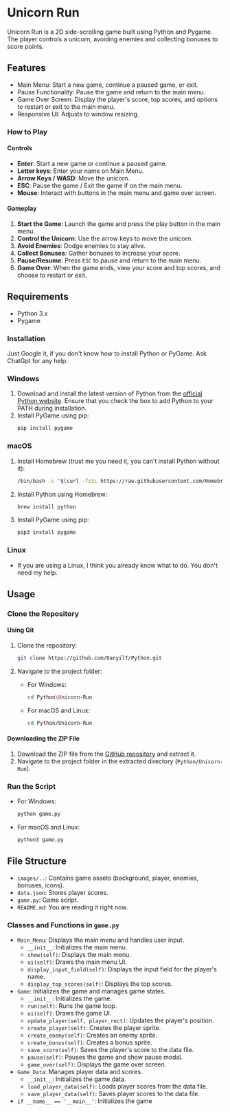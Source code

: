 # Unicorn Run

Unicorn Run is a 2D side-scrolling game built using Python and Pygame. The player controls a unicorn, avoiding enemies and collecting bonuses to score points.

## Features

- Main Menu: Start a new game, continue a paused game, or exit.
- Pause Functionality: Pause the game and return to the main menu.
- Game Over Screen: Display the player's score, top scores, and options to restart or exit to the main menu.
- Responsive UI: Adjusts to window resizing.

### How to Play

#### Controls

- **Enter**: Start a new game or continue a paused game.
- **Letter keys**: Enter your name on Main Menu.
- **Arrow Keys / WASD**: Move the unicorn.
- **ESC**: Pause the game / Exit the game if on the main menu.
- **Mouse**: Interact with buttons in the main menu and game over screen.

#### Gameplay

1. **Start the Game**: Launch the game and press the play button in the main menu.
2. **Control the Unicorn**: Use the arrow keys to move the unicorn.
3. **Avoid Enemies**: Dodge enemies to stay alive.
4. **Collect Bonuses**: Gather bonuses to increase your score.
5. **Pause/Resume**: Press `ESC` to pause and return to the main menu.
6. **Game Over**: When the game ends, view your score and top scores, and choose to restart or exit.

## Requirements

- Python 3.x
- Pygame

### Installation

Just Google it, if you don't know how to install Python or PyGame. Ask ChatGpt for any help.

### Windows

1. Download and install the latest version of Python from the [official Python website](https://www.python.org/downloads/). Ensure that you check the box to add Python to your PATH during installation.
2. Install PyGame using pip:
    ```sh
    pip install pygame
    ```

### macOS

1. Install Homebrew (trust me you need it, you can't install Python without it):
    ```sh
    /bin/bash -c "$(curl -fsSL https://raw.githubusercontent.com/Homebrew/install/HEAD/install.sh)"
    ```
2. Install Python using Homebrew:
     ```sh
     brew install python
     ```
3. Install PyGame using pip:
    ```sh
    pip3 install pygame
    ```

### Linux

- If you are using a Linux, I think you already know what to do. You don't need my help.

## Usage

### Clone the Repository

#### Using Git

1. Clone the repository:
    ```sh
    git clone https://github.com/DanyilT/Python.git
    ```

2. Navigate to the project folder:
   - For Windows:
        ```sh
        cd Python\Unicorn-Run
        ```
   - For macOS and Linux:
        ```sh
        cd Python/Unicorn-Run
        ```

#### Downloading the ZIP File

1. Download the ZIP file from the [GitHub repository](https://github.com/DanyilT/Python.git) and extract it.
2. Navigate to the project folder in the extracted directory (`Python/Unicorn-Run`).

### Run the Script

- For Windows:
    ```sh
    python game.py
    ```
- For macOS and Linux:
    ```sh
    python3 game.py
    ```

## File Structure

- `images/..`: Contains game assets (background, player, enemies, bonuses, icons).
- `data.json`: Stores player scores.
- `game.py`: Game script.
- `README.md`: You are reading it right now.

### Classes and Functions in `game.py`

- `Main_Menu`: Displays the main menu and handles user input.
    - `__init__`: Initializes the main menu.
    - `show(self)`: Displays the main menu.
    - `ui(self)`: Draws the main menu UI.
    - `display_input_field(self)`: Displays the input field for the player's name.
    - `display_top_scores(self)`: Displays the top scores.
- `Game`: Initializes the game and manages game states.
    - `__init__`: Initializes the game.
    - `run(self)`: Runs the game loop.
    - `ui(self)`: Draws the game UI.
    - `update_player(self, player_rect)`: Updates the player's position.
    - `create_player(self)`: Creates the player sprite.
    - `create_enemy(self)`: Creates an enemy sprite.
    - `create_bonus(self)`: Creates a bonus sprite.
    - `save_score(self)`: Saves the player's score to the data file.
    - `pause(self)`: Pauses the game and show pause modal.
    - `game_over(self)`: Displays the game over screen.
- `Game_Data`: Manages player data and scores.
    - `__init__`: Initializes the game data.
    - `load_player_data(self)`: Loads player scores from the data file.
    - `save_player_data(self)`: Saves player scores to the data file.
- `if __name__ == '__main__'`: Initializes the game
